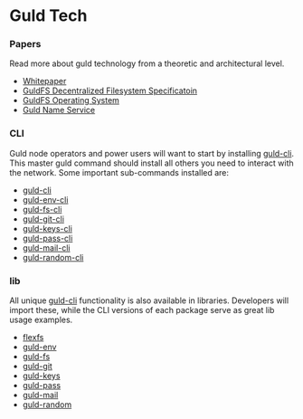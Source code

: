 # Guld Tech

### Papers

Read more about guld technology from a theoretic and architectural level.

 + [Whitepaper](/papers/guld-whitepaper.html)
 + [GuldFS Decentralized Filesystem Specificatoin](/papers/guldFS_Specification.html)
 + [GuldFS Operating System](/papers/guldOS_Specification.html)
 + [Guld Name Service](/papers/guld-name-service.html)

### CLI

Guld node operators and power users will want to start by installing [guld-cli](/cli/guld-cli.html). This master guld command should install all others you need to interact with the network. Some important sub-commands installed are:

 + [guld-cli](/cli/guld-cli.html)
 + [guld-env-cli](/cli/guld-env-cli.html)
 + [guld-fs-cli](/cli/guld-fs-cli.html)
 + [guld-git-cli](/cli/guld-git-cli.html)
 + [guld-keys-cli](/cli/guld-keys-cli.html)
 + [guld-pass-cli](/cli/guld-pass-cli.html)
 + [guld-mail-cli](/cli/guld-mail-cli.html)
 + [guld-random-cli](/cli/guld-random-cli.html)

### lib

All unique [guld-cli](/cli/guld-cli.html) functionality is also available in libraries. Developers will import these, while the CLI versions of each package serve as great lib usage examples.

 + [flexfs](/cli/guld.html)
 + [guld-env](/cli/guld-env.html)
 + [guld-fs](/cli/guld-fs.html)
 + [guld-git](/cli/guld-git.html)
 + [guld-keys](/cli/guld-keys.html)
 + [guld-pass](/cli/guld-pass.html)
 + [guld-mail](/cli/guld-mail.html)
 + [guld-random](/cli/guld-random.html)


